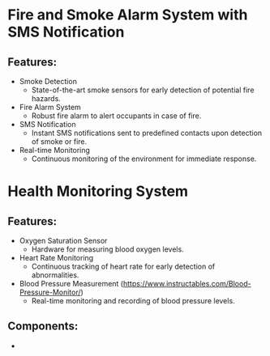 # Fire and Smoke Alarm System with SMS Notification
## Features:
* Smoke Detection
  * State-of-the-art smoke sensors for early detection of potential fire hazards.
* Fire Alarm System
  * Robust fire alarm to alert occupants in case of fire.
* SMS Notification
  * Instant SMS notifications sent to predefined contacts upon detection of smoke or fire.
* Real-time Monitoring
  * Continuous monitoring of the environment for immediate response.

# Health Monitoring System
## Features:
* Oxygen Saturation Sensor
  * Hardware for measuring blood oxygen levels.
* Heart Rate Monitoring
  * Continuous tracking of heart rate for early detection of abnormalities.
* Blood Pressure Measurement (https://www.instructables.com/Blood-Pressure-Monitor/)
  * Real-time monitoring and recording of blood pressure levels.
## Components:
* 
